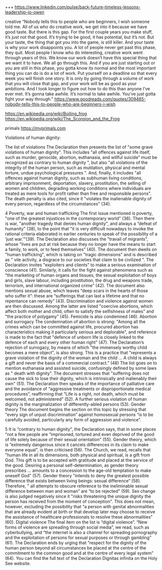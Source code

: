 +++ https://www.linkedin.com/pulse/back-future-timeless-lessons-leadership-jo-owen

creative “Nobody tells this to people who are beginners, I wish someone told me. All of us who do creative work, we get into it because we have good taste. But there is this gap. For the first couple years you make stuff, it’s just not that good. It’s trying to be good, it has potential, but it’s not. But your taste, the thing that got you into the game, is still killer. And your taste is why your work disappoints you. A lot of people never get past this phase, they quit. Most people I know who do interesting, creative work went through years of this. We know our work doesn’t have this special thing that we want it to have. We all go through this. And if you are just starting out or you are still in this phase, you gotta know its normal and the most important thing you can do is do a lot of work. Put yourself on a deadline so that every week you will finish one story. It is only by going through a volume of work that you will close that gap, and your work will be as good as your ambitions. And I took longer to figure out how to do this than anyone I’ve ever met. It’s gonna take awhile. It’s normal to take awhile. You’ve just gotta fight your way through.” https://www.goodreads.com/quotes/309485-nobody-tells-this-to-people-who-are-beginners-i-wish 

https://en.wikipedia.org/wiki/Boiling_frog
https://en.wikipedia.org/wiki/The_Scorpion_and_the_Frog


primals https://myprimals.com



Violations of human dignity:

The list of violations
The Declaration then presents the list of "some grave violations of human dignity".
This includes "all offences against life itself, such as murder, genocide, abortion,
euthanasia, and willful suicide” must be recognized as contrary to human dignity ", but also
"all violations of the integrity of the human person, such as mutilation, physical and mental
torture, undue psychological pressures ".
And, finally, it includes "all offences against human
dignity, such as subhuman living conditions,
arbitrary imprisonment, deportation, slavery,
prostitution, the selling of women and children,
degrading working conditions where individuals are
treated as mere tools for profit rather than free and
responsible persons".
The death penalty is also cited, since it "violates the inalienable dignity of every person,
regardless of the circumstances" (34).

4
Poverty, war and human trafficking
The first issue mentioned is poverty, "one of the greatest injustices in the contemporary
world" (36).
Then there is war, "another tragedy that denies human dignity", and always a “defeat of
humanity" (38), to the point that "it is very difficult nowadays to invoke the rational criteria
elaborated in earlier centuries to speak of the possibility of a ‘just war.’"(39).
The Declaration also discusses the "travail of migrants", whose "lives are put at risk
because they no longer have the means to start a family, to work, or to feed themselves"
(40).
The document then dwells on "human trafficking", which is taking on "tragic dimensions"
and is described as " vile activity, a disgrace to our societies that claim to be civilized ". The
Declaration invites "exploiters and clients" to make a serious examination of conscience
(41).
Similarly, it calls for the fight against phenomena such as “the marketing of human organs
and tissues, the sexual exploitation of boys and girls, slave labour, including prostitution,
the drug and weapons trade, terrorism, and international organized crime” (42).
The document also mentions sexual abuse, which leaves “deep scars in the hearts of those
who suffer it”: these are “sufferings that can last a lifetime and that no repentance can
remedy” (43).
Discrimination and violence against women are then discussed. Among the latter are listed
"coercive abortions, which affect both mother and child, often to satisfy the selfishness of
males" and "the practice of polygamy" (45). Femicide is also condemned (46).
Abortion and surrogacy
The condemnation of abortion is strong: "Among all the crimes which can be committed
against life, procured abortion has characteristics making it particularly serious and
deplorable", and reference is made to the fact that "defence of unborn life is closely linked
to the defence of each and every other human right" (47).
The Declaration’s rejection of surrogacy, by means of which "the immensely worthy child
becomes a mere object", is also strong. This is a practice that "represents a grave violation
of the dignity of the woman and the child ... A child is always a gift and never the basis of a
commercial contract.” (48)
The list goes on to mention euthanasia and assisted suicide, confusingly defined by some
laws as " death with dignity". The document stresses that "suffering does not cause the sick
to lose their dignity, which is intrinsically and inalienably their own" (51).
The Declaration then speaks of the importance of palliative care and the avoidance of
“aggressive treatments or disproportionate medical procedures”, reaffirming that “Life is a
right, not death, which must be welcomed, not administered” (52).
A further serious violation of human dignity is the marginalization of differently-abled
persons (53).
Gender theory
The document begins the section on this topic by stressing that "every sign of unjust
discrimination” against homosexual persons “is to be carefully avoided, particularly any
form of aggression and violence".

5
It is “contrary to human dignity", the Declaration says, that in some places “not a few people
are “imprisoned, tortured and even deprived of the good of life solely because of their
sexual orientation" (55).
Gender theory, which is “extremely dangerous since it cancels differences in its claim to
make everyone equal", is then criticised (56).
The Church, we read, recalls that "human life in all its dimensions, both physical and
spiritual, is a gift from God. This gift is to be accepted with gratitude and placed at the
service of the good. Desiring a personal self-determination, as gender theory prescribes ...
amounts to a concession to the age-old temptation to make oneself God" (57).
Gender theory "intends to deny the greatest possible difference that exists between living
beings: sexual difference” (58).
Therefore, " all attempts to obscure reference to the ineliminable sexual difference between
man and woman” are “to be rejected" (59).
Sex change is also judged negatively since it "risks threatening the unique dignity the
person has received from the moment of conception". This does not mean, however,
excluding the possibility that “a person with genital abnormalities that are already evident at
birth or that develop later may choose to receive the assistance of healthcare professionals
to resolve these abnormalities" (60).
Digital violence
The final item on the list is “digital violence”. “New forms of violence are spreading through
social media”, we read, such as cyberbullying, and “the internet is also a channel for
spreading pornography and the exploitation of persons for sexual purposes or through
gambling” (61).
The Declaration ends by urging that “respect for the dignity of the human person beyond all
circumstances be placed at the centre of the commitment to the common good and at the
centre of every legal system” (64).
You can find the full text of the Declaration Dignitas infinita on the Holy See website.

